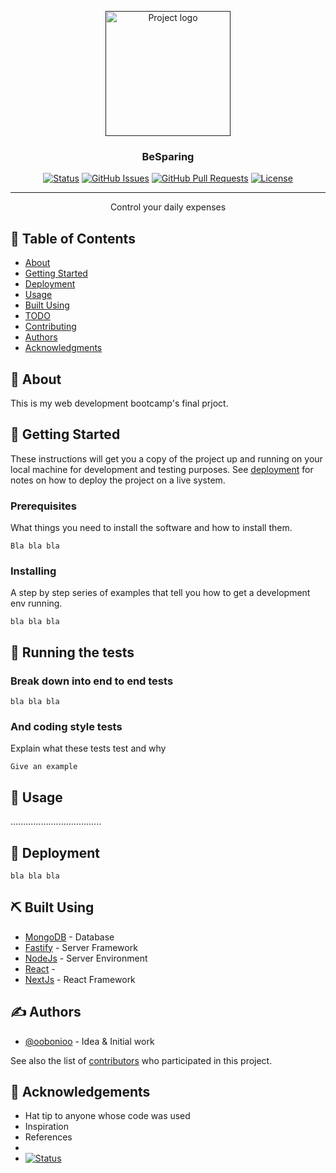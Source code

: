 <p align="center">
  <a href="" rel="noopener">
 <img width=200px height=200px src="https://cdn.pixabay.com/photo/2018/10/02/11/24/piggy-bank-3718557_960_720.png" alt="Project logo"></a>
</p>

<h3 align="center">BeSparing</h3>

<div align="center">

[![Status](https://img.shields.io/badge/status-active-success.svg)]()
[![GitHub Issues](https://img.shields.io/github/issues/kylelobo/The-Documentation-Compendium.svg)](https://github.com/kylelobo/The-Documentation-Compendium/issues)
[![GitHub Pull Requests](https://img.shields.io/github/issues-pr/kylelobo/The-Documentation-Compendium.svg)](https://github.com/kylelobo/The-Documentation-Compendium/pulls)
[![License](https://img.shields.io/badge/license-MIT-blue.svg)](/LICENSE)

</div>

---

<p align="center"> Control your daily expenses
    <br> 
</p>

## 📝 Table of Contents

- [About](#about)
- [Getting Started](#getting_started)
- [Deployment](#deployment)
- [Usage](#usage)
- [Built Using](#built_using)
- [TODO](../TODO.md)
- [Contributing](../CONTRIBUTING.md)
- [Authors](#authors)
- [Acknowledgments](#acknowledgement)

## 🧐 About <a name = "about"></a>

This is my web development bootcamp's final prjoct.

## 🏁 Getting Started <a name = "getting_started"></a>

These instructions will get you a copy of the project up and running on your local machine for development and testing purposes. See [deployment](#deployment) for notes on how to deploy the project on a live system.

### Prerequisites

What things you need to install the software and how to install them.

```
Bla bla bla
```

### Installing

A step by step series of examples that tell you how to get a development env running.

```
bla bla bla
```

## 🔧 Running the tests <a name = "tests"></a>

### Break down into end to end tests

```
bla bla bla
```

### And coding style tests

Explain what these tests test and why

```
Give an example
```

## 🎈 Usage <a name="usage"></a>

....................................

## 🚀 Deployment <a name = "deployment"></a>

```
bla bla bla
```

## ⛏️ Built Using <a name = "built_using"></a>

- [MongoDB](https://www.mongodb.com/) - Database
- [Fastify](https://www.fastify.io/) - Server Framework
- [NodeJs](https://nodejs.org/en/) - Server Environment
- [React](https://es.reactjs.org/) -
- [NextJs](https://nextjs.org/) - React Framework

## ✍️ Authors <a name = "authors"></a>

- [@oobonioo](https://github.com/oOBoniOo) - Idea & Initial work

See also the list of [contributors](https://github.com/oobonioo/) who participated in this project.

## 🎉 Acknowledgements <a name = "acknowledgement"></a>

- Hat tip to anyone whose code was used
- Inspiration
- References
-
- [![Status](https://brand.corecode.school/logos/logo_core_wide.svg)](https://www.corecode.school/)
